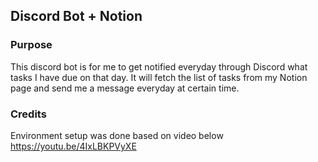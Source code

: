 ## Discord Bot + Notion
### Purpose
This discord bot is for me to get notified everyday through Discord what tasks I have due on that day.
It will fetch the list of tasks from my Notion page and send me a message everyday at certain time.

### Credits
Environment setup was done based on video below
https://youtu.be/4IxLBKPVyXE